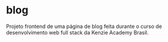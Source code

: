 # blog
Projeto frontend de uma página de blog feita durante o curso de desenvolvimento web full stack da Kenzie Academy Brasil.
